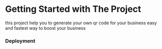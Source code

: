 # Getting Started with The Project

this project help you to generate your own qr code for your business easy and fastest way to boost your business




### Deployment


